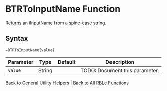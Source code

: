 # BTRToInputName Function

Returns an iInputName from a spine-case string.

## Syntax

```excel
=BTRToInputName(value)
```

Parameter | Type | Default | Description
---|---|---|---
`value` | String |  | TODO: Document this parameter.

[Back to General Utility Helpers](Readme.md) | [Back to All RBLe Functions](..\RBLe.md#function-documentation)
